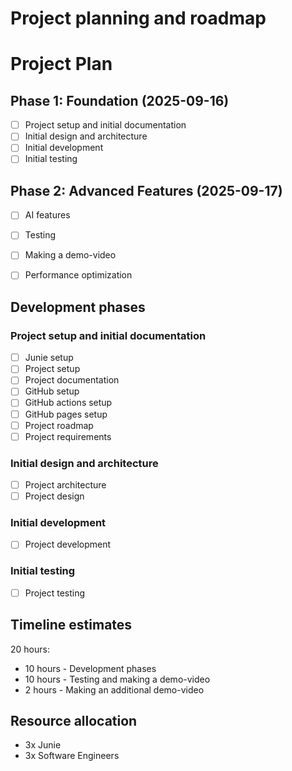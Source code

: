 # Project planning and roadmap

# Project Plan

## Phase 1: Foundation (2025-09-16)
- [ ] Project setup and initial documentation
- [ ] Initial design and architecture
- [ ] Initial development
- [ ] Initial testing

## Phase 2: Advanced Features (2025-09-17)
- [ ] AI features
- [ ] Testing 
- [ ] Making a demo-video
- [ ] Performance optimization



## Development phases

### Project setup and initial documentation
- [ ] Junie setup
- [ ] Project setup
- [ ] Project documentation
- [ ] GitHub setup
- [ ] GitHub actions setup
- [ ] GitHub pages setup
- [ ] Project roadmap
- [ ] Project requirements

### Initial design and architecture
- [ ] Project architecture
- [ ] Project design

### Initial development
- [ ] Project development

### Initial testing
- [ ] Project testing

## Timeline estimates

20 hours:
- 10 hours - Development phases
- 10 hours - Testing and making a demo-video
- 2 hours - Making an additional demo-video

## Resource allocation

- 3x Junie
- 3x Software Engineers